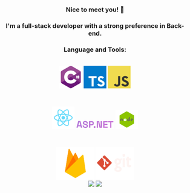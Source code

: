 <div align="center">

### Nice to meet you! 👋

### I'm a full-stack developer with a strong preference in Back-end.

<!-- ### Connect with me:

<div align="center">

[<img alt="prLorence | LinkedIn" width="66px" src="https://cdn.jsdelivr.net/npm/simple-icons@3.13.0/icons/linkedin.svg" />][linkedin] &nbsp; &nbsp;

</div> -->

### Language and Tools:

<br/>

<img alt="C#" width="60px" src="https://github.com/prLorence/prLorence/blob/main/images/c%23.png"/>  

<img alt="Typescript" width="60px" src="https://github.com/prLorence/prLorence/blob/main/images/ts.jpeg" /> 


<img alt="Javascript" width="60px" src="https://raw.githubusercontent.com/github/explore/80688e429a7d4ef2fca1e82350fe8e3517d3494d/topics/javascript/javascript.png" /> 

&nbsp;

<img alt="React" width="60px" src="https://raw.githubusercontent.com/github/explore/80688e429a7d4ef2fca1e82350fe8e3517d3494d/topics/react/react.png" /> 

<img alt="ASP.NET Core" width="100px" src="https://github.com/prLorence/prLorence/blob/main/images/asp.net.png" />

<img alt="node" width="60px" src="https://github.com/prLorence/prLorence/blob/main/images/node.png" /> 

&nbsp;

<img alt="firebase" width="100px" src="https://github.com/prLorence/prLorence/blob/main/images/firebase.png" />

<img alt="Git" width="100px" src="https://github.com/prLorence/prLorence/blob/main/images/git.png" />

<br/>

<img src="https://github-readme-streak-stats.herokuapp.com/?user=prLorence&&theme=react&&hide_border=true"/>

<img src="https://github-readme-stats.vercel.app/api?username=prLorence&show_icons=true&theme=react&&hide_border=true"/>

[linkedin]: https://linkedin.com/in/prLorence
